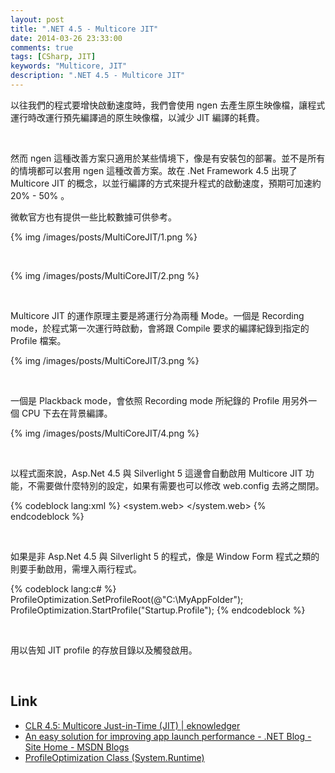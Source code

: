 ```yaml
---
layout: post
title: ".NET 4.5 - Multicore JIT"
date: 2014-03-26 23:33:00
comments: true
tags: [CSharp, JIT]
keywords: "Multicore, JIT"
description: ".NET 4.5 - Multicore JIT"
---
```


以往我們的程式要增快啟動速度時，我們會使用 ngen 去產生原生映像檔，讓程式運行時改運行預先編譯過的原生映像檔，以減少 JIT 編譯的耗費。   

<!-- More -->

<br/>

然而 ngen 這種改善方案只適用於某些情境下，像是有安裝包的部署。並不是所有的情境都可以套用 ngen 這種改善方案。故在 .Net Framework 4.5 出現了 Multicore JIT 的概念，以並行編譯的方式來提升程式的啟動速度，預期可加速約 20% - 50% 。  

微軟官方也有提供一些比較數據可供參考。  

{% img /images/posts/MultiCoreJIT/1.png %}

<br/>

{% img /images/posts/MultiCoreJIT/2.png %}

<br/>

Multicore JIT 的運作原理主要是將運行分為兩種 Mode。一個是 Recording mode，於程式第一次運行時啟動，會將跟 Compile 要求的編譯紀錄到指定的 Profile 檔案。

{% img /images/posts/MultiCoreJIT/3.png %}

<br/>

一個是 Plackback mode，會依照 Recording mode 所紀錄的 Profile 用另外一個 CPU 下去在背景編譯。  

{% img /images/posts/MultiCoreJIT/4.png %}

<br/>

以程式面來說，Asp.Net 4.5 與 Silverlight 5 這邊會自動啟用 Multicore JIT 功能，不需要做什麼特別的設定，如果有需要也可以修改 web.config 去將之關閉。  

{% codeblock lang:xml %}
<system.web> 
  <compilation profileGuidedOptimizations="None" />
</system.web>
{% endcodeblock %}

<br/>

如果是非 Asp.Net 4.5 與 Silverlight 5 的程式，像是 Window Form 程式之類的則要手動啟用，需埋入兩行程式。  

{% codeblock lang:c# %}
 ProfileOptimization.SetProfileRoot(@"C:\MyAppFolder");
 ProfileOptimization.StartProfile("Startup.Profile");
{% endcodeblock %}

<br/>

用以告知 JIT profile 的存放目錄以及觸發啟用。

<Br/>

Link
----
* [CLR 4.5: Multicore Just-in-Time (JIT) | eknowledger](http://eknowledger.wordpress.com/2012/04/26/clr-4-5-multicore-just-in-time-jit/)
* [An easy solution for improving app launch performance - .NET Blog - Site Home - MSDN Blogs](http://blogs.msdn.com/b/dotnet/archive/2012/10/18/an-easy-solution-for-improving-app-launch-performance.aspx)
* [ProfileOptimization Class (System.Runtime)](http://msdn.microsoft.com/en-us/library/system.runtime.profileoptimization%28v=vs.110%29.aspx)
